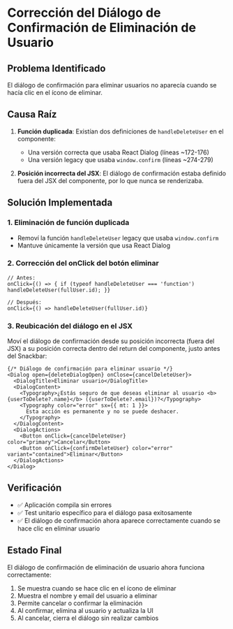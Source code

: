 # Corrección del Diálogo de Confirmación de Eliminación de Usuario

## Problema Identificado
El diálogo de confirmación para eliminar usuarios no aparecía cuando se hacía clic en el ícono de eliminar.

## Causa Raíz
1. **Función duplicada**: Existían dos definiciones de `handleDeleteUser` en el componente:
   - Una versión correcta que usaba React Dialog (líneas ~172-176)
   - Una versión legacy que usaba `window.confirm` (líneas ~274-279)

2. **Posición incorrecta del JSX**: El diálogo de confirmación estaba definido fuera del JSX del componente, por lo que nunca se renderizaba.

## Solución Implementada

### 1. Eliminación de función duplicada
- Removí la función `handleDeleteUser` legacy que usaba `window.confirm`
- Mantuve únicamente la versión que usa React Dialog

### 2. Corrección del onClick del botón eliminar
```tsx
// Antes:
onClick={() => { if (typeof handleDeleteUser === 'function') handleDeleteUser(fullUser.id); }}

// Después:
onClick={() => handleDeleteUser(fullUser.id)}
```

### 3. Reubicación del diálogo en el JSX
Moví el diálogo de confirmación desde su posición incorrecta (fuera del JSX) a su posición correcta dentro del return del componente, justo antes del Snackbar:

```tsx
{/* Diálogo de confirmación para eliminar usuario */}
<Dialog open={deleteDialogOpen} onClose={cancelDeleteUser}>
  <DialogTitle>Eliminar usuario</DialogTitle>
  <DialogContent>
    <Typography>¿Estás seguro de que deseas eliminar al usuario <b>{userToDelete?.name}</b> ({userToDelete?.email})?</Typography>
    <Typography color="error" sx={{ mt: 1 }}>
      Esta acción es permanente y no se puede deshacer.
    </Typography>
  </DialogContent>
  <DialogActions>
    <Button onClick={cancelDeleteUser} color="primary">Cancelar</Button>
    <Button onClick={confirmDeleteUser} color="error" variant="contained">Eliminar</Button>
  </DialogActions>
</Dialog>
```

## Verificación
- ✅ Aplicación compila sin errores
- ✅ Test unitario específico para el diálogo pasa exitosamente
- ✅ El diálogo de confirmación ahora aparece correctamente cuando se hace clic en eliminar usuario

## Estado Final
El diálogo de confirmación de eliminación de usuario ahora funciona correctamente:
1. Se muestra cuando se hace clic en el ícono de eliminar
2. Muestra el nombre y email del usuario a eliminar
3. Permite cancelar o confirmar la eliminación
4. Al confirmar, elimina al usuario y actualiza la UI
5. Al cancelar, cierra el diálogo sin realizar cambios
